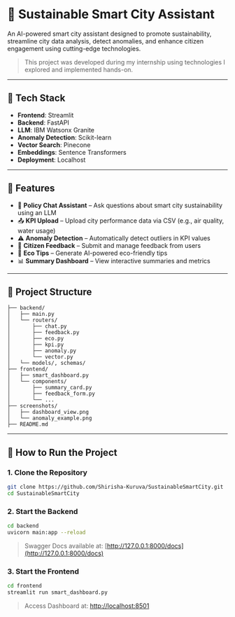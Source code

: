 # 🌆 Sustainable Smart City Assistant

An AI-powered smart city assistant designed to promote sustainability, streamline city data analysis, detect anomalies, and enhance citizen engagement using cutting-edge technologies.

> This project was developed during my internship using technologies I explored and implemented hands-on.

---

## 🧠 Tech Stack

- **Frontend**: Streamlit  
- **Backend**: FastAPI  
- **LLM**: IBM Watsonx Granite  
- **Anomaly Detection**: Scikit-learn  
- **Vector Search**: Pinecone  
- **Embeddings**: Sentence Transformers  
- **Deployment**: Localhost

---

## 🚀 Features

- 🧠 **Policy Chat Assistant** – Ask questions about smart city sustainability using an LLM  
- 📤 **KPI Upload** – Upload city performance data via CSV (e.g., air quality, water usage)  
- ⚠️ **Anomaly Detection** – Automatically detect outliers in KPI values  
- 💬 **Citizen Feedback** – Submit and manage feedback from users  
- 🌱 **Eco Tips** – Generate AI-powered eco-friendly tips  
- 📊 **Summary Dashboard** – View interactive summaries and metrics

---

## 📁 Project Structure

```
├── backend/
│   ├── main.py
│   └── routers/
│       ├── chat.py
│       ├── feedback.py
│       ├── eco.py
│       ├── kpi.py
│       ├── anomaly.py
│       └── vector.py
│   └── models/, schemas/
├── frontend/
│   ├── smart_dashboard.py
│   └── components/
│       ├── summary_card.py
│       ├── feedback_form.py
│       └── ...
├── screenshots/
│   ├── dashboard_view.png
│   └── anomaly_example.png
├── README.md
```

---

## 🧪 How to Run the Project

### 1. Clone the Repository

```bash
git clone https://github.com/Shirisha-Kuruva/SustainableSmartCity.git
cd SustainableSmartCity
```

### 2. Start the Backend

```bash
cd backend
uvicorn main:app --reload
```

> Swagger Docs available at: [http://127.0.0.1:8000/docs](http://127.0.0.1:8000/docs)

### 3. Start the Frontend

```bash
cd frontend
streamlit run smart_dashboard.py
```

> Access Dashboard at: [http://localhost:8501](http://localhost:8501)
